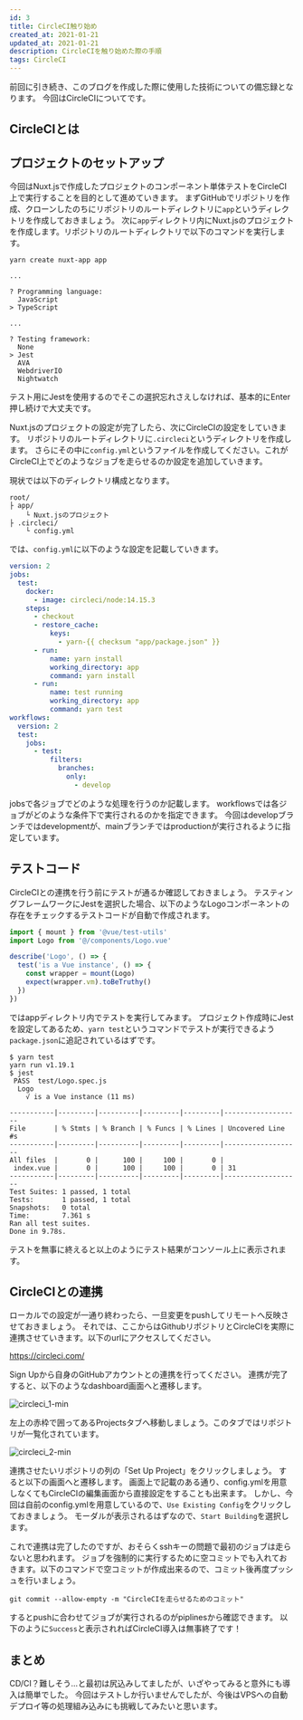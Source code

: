```yaml
---
id: 3
title: CircleCI触り始め
created_at: 2021-01-21
updated_at: 2021-01-21
description: CircleCIを触り始めた際の手順
tags: CircleCI
---
```


前回に引き続き、このブログを作成した際に使用した技術についての備忘録となります。
今回はCircleCIについてです。

## CircleCIとは

## プロジェクトのセットアップ
今回はNuxt.jsで作成したプロジェクトのコンポーネント単体テストをCircleCI上で実行することを目的として進めていきます。
まずGitHubでリポジトリを作成、クローンしたのちにリポジトリのルートディレクトリに```app```というディレクトリを作成しておきましょう。
次に```app```ディレクトリ内にNuxt.jsのプロジェクトを作成します。リポジトリのルートディレクトリで以下のコマンドを実行します。

```shell
yarn create nuxt-app app
```

```shell
...

? Programming language:
  JavaScript
> TypeScript

...

? Testing framework:
  None
> Jest
  AVA
  WebdriverIO
  Nightwatch
```

テスト用にJestを使用するのでそこの選択忘れさえしなければ、基本的にEnter押し続けで大丈夫です。

Nuxt.jsのプロジェクトの設定が完了したら、次にCircleCIの設定をしていきます。
リポジトリのルートディレクトリに```.circleci```というディレクトリを作成します。
さらにその中に```config.yml```というファイルを作成してください。これがCircleCI上でどのようなジョブを走らせるのか設定を追加していきます。

現状では以下のディレクトリ構成となります。
```
root/
├ app/
    └ Nuxt.jsのプロジェクト
├ .circleci/
    └ config.yml
```

では、```config.yml```に以下のような設定を記載していきます。
```yml
version: 2
jobs:
  test:
    docker:
      - image: circleci/node:14.15.3
    steps:
      - checkout
      - restore_cache:
          keys:
            - yarn-{{ checksum "app/package.json" }}
      - run:
          name: yarn install
          working_directory: app
          command: yarn install
      - run:
          name: test running
          working_directory: app
          command: yarn test
workflows:
  version: 2
  test:
    jobs:
      - test:
          filters:
            branches:
              only:
                - develop
```

jobsで各ジョブでどのような処理を行うのか記載します。
workflowsでは各ジョブがどのような条件下で実行されるのかを指定できます。
今回はdevelopブランチではdevelopmentが、mainブランチではproductionが実行されるように指定しています。

## テストコード
CircleCIとの連携を行う前にテストが通るか確認しておきましょう。
テスティングフレームワークにJestを選択した場合、以下のようなLogoコンポーネントの存在をチェックするテストコードが自動で作成されます。

```javascript
import { mount } from '@vue/test-utils'
import Logo from '@/components/Logo.vue'

describe('Logo', () => {
  test('is a Vue instance', () => {
    const wrapper = mount(Logo)
    expect(wrapper.vm).toBeTruthy()
  })
})

```

ではappディレクトリ内でテストを実行してみます。
プロジェクト作成時にJestを設定してあるため、```yarn test```というコマンドでテストが実行できるよう```package.json```に追記されているはずです。

```shell
$ yarn test
yarn run v1.19.1
$ jest
 PASS  test/Logo.spec.js
  Logo
    √ is a Vue instance (11 ms)

-----------|---------|----------|---------|---------|-------------------
File       | % Stmts | % Branch | % Funcs | % Lines | Uncovered Line #s
-----------|---------|----------|---------|---------|-------------------
All files  |       0 |      100 |     100 |       0 |
 index.vue |       0 |      100 |     100 |       0 | 31
-----------|---------|----------|---------|---------|-------------------
Test Suites: 1 passed, 1 total
Tests:       1 passed, 1 total
Snapshots:   0 total
Time:        7.361 s
Ran all test suites.
Done in 9.78s.
```

テストを無事に終えると以上のようにテスト結果がコンソール上に表示されます。

## CircleCIとの連携
ローカルでの設定が一通り終わったら、一旦変更をpushしてリモートへ反映させておきましょう。
それでは、ここからはGithubリポジトリとCircleCIを実際に連携させていきます。以下のurlにアクセスしてください。

https://circleci.com/

Sign Upから自身のGitHubアカウントとの連携を行ってください。
連携が完了すると、以下のようなdashboard画面へと遷移します。

![circleci_1-min](https://user-images.githubusercontent.com/50108450/106350040-32582580-6316-11eb-8636-0cc73f6f7acb.png)

左上の赤枠で囲ってあるProjectsタブへ移動しましょう。このタブではリポジトリが一覧化されています。

![circleci_2-min](https://user-images.githubusercontent.com/50108450/106350611-c2e43500-6319-11eb-877f-deaf13c0afb4.png)

連携させたいリポジトリの列の「Set Up Project」をクリックしましょう。
すると以下の画面へと遷移します。
画面上で記載のある通り、config.ymlを用意しなくてもCircleCIの編集画面から直接設定をすることも出来ます。
しかし、今回は自前のconfig.ymlを用意しているので、```Use Existing Config```をクリックしておきましょう。
モーダルが表示されるはずなので、```Start Building```を選択します。

これで連携は完了したのですが、おそらくsshキーの問題で最初のジョブは走らないと思われます。
ジョブを強制的に実行するために空コミットでも入れておきます。以下のコマンドで空コミットが作成出来るので、コミット後再度プッシュを行いましょう。

```shell
git commit --allow-empty -m "CircleCIを走らせるためのコミット"
```

するとpushに合わせてジョブが実行されるのがpiplinesから確認できます。
以下のように```Success```と表示されればCircleCI導入は無事終了です！

## まとめ
CD/CI？難しそう...と最初は尻込みしてましたが、いざやってみると意外にも導入は簡単でした。
今回はテストしか行いませんでしたが、今後はVPSへの自動デプロイ等の処理組み込みにも挑戦してみたいと思います。
